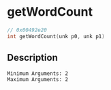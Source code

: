 # getWordCount
```c
// 0x00492e20
int getWordCount(unk p0, unk p1)
```
## Description
```
Minimum Arguments: 2
Maximum Arguments: 2
```
